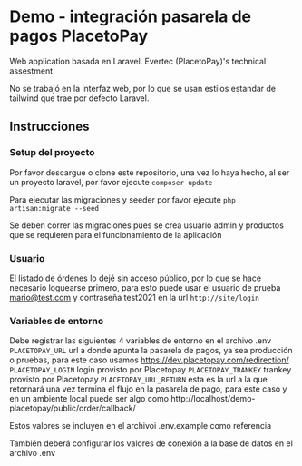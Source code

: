 # Demo - integración pasarela de pagos PlacetoPay 

Web application basada en Laravel. Evertec (PlacetoPay)'s technical assestment

No se trabajó en la interfaz web, por lo que se usan estilos estandar de tailwind que trae por defecto Laravel.


## Instrucciones

### Setup del proyecto

Por favor descargue o clone este repositorio, una vez lo haya hecho, al ser un proyecto laravel, por favor ejecute
`composer update`

Para ejecutar las migraciones y seeder por favor ejecute
`php artisan:migrate --seed`

Se deben correr las migraciones pues se crea usuario admin y productos que se requieren para el funcionamiento
de la aplicación

### Usuario
El listado de órdenes lo dejé sin acceso público, por lo que se hace necesario loguearse primero, para esto 
puede usar el usuario de prueba mario@test.com y contraseña test2021 en la url `http://site/login`

### Variables de entorno
Debe registrar las siguientes 4 variables de entorno en el archivo .env
`PLACETOPAY_URL` url a donde apunta la pasarela de pagos, ya sea producción o pruebas, para este caso usamos https://dev.placetopay.com/redirection/
`PLACETOPAY_LOGIN` login provisto por Placetopay
`PLACETOPAY_TRANKEY` trankey provisto por Placetopay
`PLACETOPAY_URL_RETURN` esta es la url a la que retornará una vez termina el flujo en la pasarela de pago, para este caso
y en un ambiente local puede ser algo como http://localhost/demo-placetopay/public/order/callback/

Estos valores se incluyen en el archivoi .env.example como referencia

También deberá configurar los valores de conexión a la base de datos en el archivo .env

